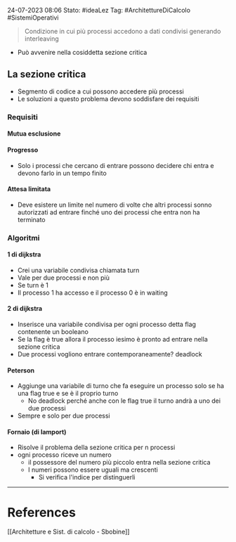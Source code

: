 24-07-2023 08:06
Stato: #ideaLez 
Tag: #ArchitettureDiCalcolo #SistemiOperativi

> Condizione in cui più processi accedono a dati condivisi generando interleaving

- Può avvenire nella cosiddetta sezione critica
## La sezione critica
- Segmento di codice a cui possono accedere più processi
- Le soluzioni a questo problema devono soddisfare dei requisiti
### Requisiti
#### Mutua esclusione
#### Progresso
- Solo i processi che cercano di entrare possono decidere chi entra e devono farlo in un tempo finito
#### Attesa limitata
- Deve esistere un limite nel numero di volte che altri processi sonno autorizzati ad entrare finché uno dei processi che entra non ha terminato
### Algoritmi
#### 1 di dijkstra
- Crei una variabile condivisa chiamata turn
- Vale per due processi e non più
- Se turn è 1 
- Il processo 1 ha accesso e il processo 0 è in waiting
#### 2 di dijkstra
- Inserisce una variabile condivisa per ogni processo detta flag contenente un booleano
- Se la flag è true allora il processo iesimo è pronto ad entrare nella sezione critica
- Due processi vogliono entrare contemporaneamente? deadlock
#### Peterson
- Aggiunge una variabile di turno che fa eseguire un processo solo se ha una flag true e se è il proprio turno
	- No deadlock perché anche con le flag true il turno andrà a uno dei due processi
- Sempre e solo per due processi
#### Fornaio (di lamport)
- Risolve il problema della sezione critica per n processi
- ogni processo riceve un numero
	- il possessore del numero più piccolo entra nella sezione critica
	- I numeri possono essere uguali ma crescenti 
		- Si verifica l'indice per distinguerli






---
# References 
[[Architetture e Sist. di calcolo - Sbobine]]
